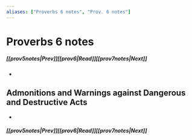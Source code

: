 ```yaml
---
aliases: ["Proverbs 6 notes", "Prov. 6 notes"]
---
```

# Proverbs 6 notes
##### <span class=arrow-left></span>[[prov5notes|Prev]]<span class=navigation-separator></span>[[prov6|Read]]<span class=navigation-separator></span>[[prov7notes|Next]]<span class=arrow-right></span>
- 
## Admonitions and Warnings against Dangerous and Destructive Acts
- 
##### <span class=arrow-left></span>[[prov5notes|Prev]]<span class=navigation-separator></span>[[prov6|Read]]<span class=navigation-separator></span>[[prov7notes|Next]]<span class=arrow-right></span>